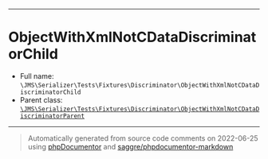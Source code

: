 ***

# ObjectWithXmlNotCDataDiscriminatorChild





* Full name: `\JMS\Serializer\Tests\Fixtures\Discriminator\ObjectWithXmlNotCDataDiscriminatorChild`
* Parent class: [`\JMS\Serializer\Tests\Fixtures\Discriminator\ObjectWithXmlNotCDataDiscriminatorParent`](./ObjectWithXmlNotCDataDiscriminatorParent.md)






***
> Automatically generated from source code comments on 2022-06-25 using [phpDocumentor](http://www.phpdoc.org/) and [saggre/phpdocumentor-markdown](https://github.com/Saggre/phpDocumentor-markdown)
